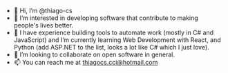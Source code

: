 - 👋 Hi, I’m @thiago-cs
- 👀 I’m interested in developing software that contribute to making people's lives better.
- 🌱 I have experience building tools to automate work (mostly in C# and JavaScript) and I’m currently learning Web Development with React, and Python (add ASP.NET to the list, looks a lot like C# which I just love).
- 💞️ I’m looking to collaborate on open software in general.
- 📫 You can reach me at thiagocs.cci@hotmail.com
